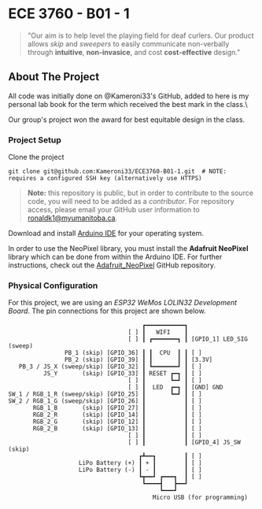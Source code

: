 # ECE 3760 - B01 - 1

> "Our aim is to help level the playing field for deaf curlers. Our product allows _skip_ and _sweepers_ to easily communicate non-verbally through **intuitive**, **non-invasice**, and cost **cost-effective** design."

## About The Project

All code was initially done on @Kameroni33's GitHub, added to here is my personal lab book for the term which received the best mark in the class.\

Our group's project won the award for best equitable design in the class.

### Project Setup

Clone the project
```shell
git clone git@github.com:Kameroni33/ECE3760-B01-1.git  # NOTE: requires a configured SSH key (alternatively use HTTPS)
```

> **Note:** this repository is public, but in order to contribute to the source code, you will need to be added as a _contributor_. For repository access, please email your GitHub user information to [ronaldk1@myumanitoba.ca]().

Download and install [Arduino IDE](https://www.arduino.cc/en/software) for your operating system.

In order to use the NeoPixel library, you must install the **Adafruit NeoPixel** library which can be done from within the Arduino IDE. For further instructions, check out the [Adafruit_NeoPixel](https://github.com/adafruit/Adafruit_NeoPixel) GitHub repository.

### Physical Configuration

For this project, we are using an _ESP32 WeMos LOLIN32 Development Board_. The pin connections for this project are shown below.
```
                                      ┏━━━━━━━━━━━┓
                                  [ ] ┃   WIFI    ┃
                                  [ ] ┃ ┏━━━━━━━┓ ┃ [GPIO_1] LED_SIG (sweep)
                PB_1 (skip) [GPIO_36] ┃ ┃  CPU  ┃ ┃ [ ]
                PB_2 (skip) [GPIO_39] ┃ ┃       ┃ ┃ [3.3V]
   PB_3 / JS_X (sweep/skip) [GPIO_32] ┃ ┗━━━━━━━┛ ┃ [ ]
          JS_Y       (skip) [GPIO_33] ┃ RESET ┏━┓ ┃ [ ]
                                  [ ] ┃       ┗━┛ ┃ [ ]
                                  [ ] ┃  LED  ┏━┓ ┃ [GND] GND
SW_1 / RGB_1_R (sweep/skip) [GPIO_25] ┃       ┗━┛ ┃ [ ]
SW_2 / RGB_1_G (sweep/skip) [GPIO_26] ┃           ┃ [ ]
       RGB_1_B       (skip) [GPIO_27] ┃           ┃ [ ]
       RGB_2_R       (skip) [GPIO_14] ┃           ┃ [ ]
       RGB_2_G       (skip) [GPIO_12] ┃           ┃ [ ]
       RGB_2_B       (skip) [GPIO_13] ┃           ┃ [ ]
                                  [ ] ┃           ┃ [ ]
                                  [ ] ┃           ┃ [GPIO_4] JS_SW (skip)
                                     ┏┻━━┓        ┃ [ ]
                    LiPo Battery (+) ┃ + ┃        ┃ [ ]
                    LiPo Battery (-) ┃ - ┃        ┃ [ ]
                                     ┗┳━━┛ ┏━━━┓  ┃ [ ]
                                      ┗━━━━┫   ┣━━┛
                                           ┗━━━┛
                                         Micro USB (for programming)
```
